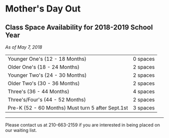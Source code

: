 # Mother's Day Out
## Class Space Availability for 2018-2019 School Year

*As of May 7, 2018*

|  |  |
| ------------------------------ | -------- |
| Younger One's (12 - 18 Months) | 0 spaces |
| Older One's (18 - 24 Months)   | 2 spaces |
| Younger Two's (24 - 30 Months) | 2 spaces |
| Older Two's (30 - 36 Months)   | 2 spaces |
| Three's (36 - 44 Months)       | 4 spaces |
| Three's/Four's (44 - 52 Months)| 2 spaces |
| Pre-K (52 - 60 Months) Must turn 5 after Sept.1st | 3 spaces |

-----

Please contact us at 210-663-2159 if you are interested in being placed on our waiting list.
